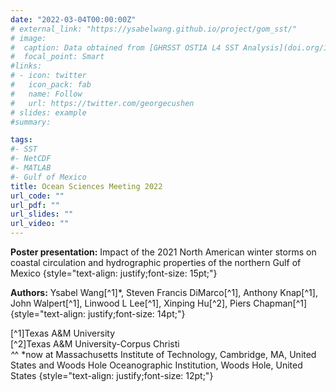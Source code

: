 ```yaml
---
date: "2022-03-04T00:00:00Z"
# external_link: "https://ysabelwang.github.io/project/gom_sst/"
# image:
#  caption: Data obtained from [GHRSST OSTIA L4 SST Analysis](doi.org/10.5067/GHOST-4FK01)
#  focal_point: Smart
#links:
# - icon: twitter
#   icon_pack: fab
#   name: Follow
#   url: https://twitter.com/georgecushen
# slides: example
#summary: 

tags:
#- SST
#- NetCDF
#- MATLAB
#- Gulf of Mexico
title: Ocean Sciences Meeting 2022
url_code: ""
url_pdf: ""
url_slides: ""
url_video: ""
---
```

**Poster presentation:** Impact of the 2021 North American winter storms on coastal circulation and hydrographic properties of the northern Gulf of Mexico
{style="text-align: justify;font-size: 15pt;"}
  
  
**Authors:**  Ysabel Wang[^1]*, Steven Francis DiMarco[^1], Anthony Knap[^1], John Walpert[^1], Linwood L Lee[^1], Xinping Hu[^2], Piers Chapman[^1]
{style="text-align: justify;font-size: 14pt;"}

[^1]Texas A&M University  
[^2]Texas A&M University-Corpus Christi  
*^*^ *now at Massachusetts Institute of Technology, Cambridge, MA, United States and Woods Hole Oceanographic Institution, Woods Hole, United States {style="text-align: justify;font-size: 12pt;"}
